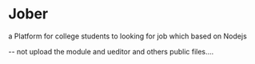 Jober
=====

a Platform for college students to looking for job which based on Nodejs

--
not upload the module and ueditor and others public files.... 
